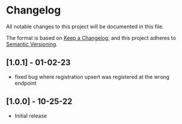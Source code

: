 # Changelog

All notable changes to this project will be documented in this file.

The format is based on [Keep a Changelog](https://keepachangelog.com/en/1.0.0/),
and this project adheres to [Semantic Versioning](https://semver.org/spec/v2.0.0.html).

## [1.0.1] - 01-02-23

- fixed bug where registration upsert was registered at the wrong endpoint

## [1.0.0] - 10-25-22

- Initial release
